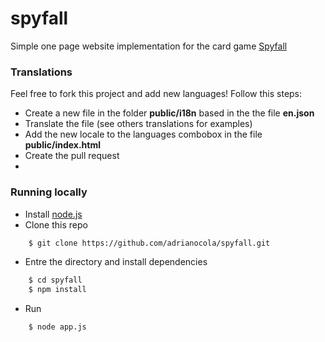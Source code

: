 spyfall
=======

Simple one page website implementation for the card game [Spyfall](http://boardgamegeek.com/boardgame/166384/spyfall)

### Translations
Feel free to fork this project and add new languages! Follow this steps:
* Create a new file in the folder **public/i18n** based in the the file **en.json**
* Translate the file (see others translations for examples)
* Add the new locale to the languages combobox in the file **public/index.html**
* Create the pull request
* 
### Running locally
* Install [node.js](http://nodejs.org/)
* Clone this repo
```bash
    $ git clone https://github.com/adrianocola/spyfall.git
```
* Entre the directory and install dependencies
```bash
    $ cd spyfall
    $ npm install
```
* Run
```bash
    $ node app.js
```
